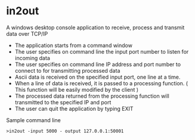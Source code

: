 # in2out
A windows desktop console application to receive, process and transmit data over TCP/IP

- The application starts from a command window
- The user specifies on command line the input port number to listen for incoming data
- The user specifies on command line IP address and port number to connect to for transmitting processed data
- Ascii data is received on the specified input port, one line at a time.
- When a line of data is received, it is passed to a processing function. ( This function will be easily modified by the client )
- The processed data returned from the processing function will transmitted to the specified IP and port
- The user can quit the application by typing EXIT

Sample command line

```
>in2out -input 5000 - output 127.0.0.1:50001
```
